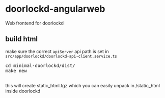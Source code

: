 # doorlockd-angularweb
Web frontend for doorlockd

## build html
make sure the correct `apiServer` api path is set in `src/app/doorlockd/doorlockd-api-client.service.ts`
<pre>cd minimal-doorlockd/dist/
make new

</pre>

this will create static_html.tgz which you can easily unpack in /static_html inside doorlockd
